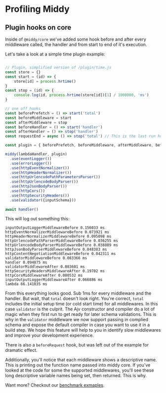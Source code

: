 # Profiling Middy

## Plugin hooks on core

Inside of `@middy/core` we've added some hook before and after every middleware called, the handler and from start to end of it's execution.

Let's take a look at a simple time plugin example:

```javascript

// Plugin, simplified version of /plugin/time.js
const store = {}
const start = (id) => {
    store[id] = process.hrtime()
}
const stop = (id) => {
    console.log(id, process.hrtime(store[id])[1] / 1000000, 'ms')
}

// one off hooks
const beforePrefetch = () => start('total')
const beforeMiddleware = start
const afterMiddleware = stop
const beforeHandler = () => start('handler')
const afterHandler = () => stop('handler')
const requestEnd = async () => stop('total') // This is the last run hook, it will resolve before the request ends.

const plugin = { beforePrefetch, beforeMiddleware, afterMiddleware, beforeHandler, afterHandler, requestEnd }

middy(lambdaHandler, plugin)
  .use(eventLogger())
  .use(errorLogger())
  .use(httpEventNormalizer())
  .use(httpHeaderNormalizer())
  .use(httpUrlencodePathParametersParser())
  .use(httpUrlencodeBodyParser())
  .use(httpJsonBodyParser())
  .use(httpCors())
  .use(httpSecurityHeaders())
  .use(validator({inputSchema}))
  
await handler()
```

This will log out something this:

```shell
inputOutputLoggerMiddlewareBefore 0.156033 ms
httpEventNormalizerMiddlewareBefore 0.073921 ms
httpHeaderNormalizerMiddlewareBefore 0.095098 ms
httpUrlencodePathParserMiddlewareBefore 0.036255 ms
httpUrlencodeBodyParserMiddlewareBefore 0.038809 ms
httpJsonBodyParserMiddlewareBefore 0.048383 ms
httpContentNegotiationMiddlewareBefore 0.042311 ms
validatorMiddlewareBefore 0.083366 ms
handler 0.094875 ms
validatorMiddlewareAfter 0.083601 ms
httpSecurityHeadersMiddlewareAfter 0.19702 ms
httpCorsMiddlewareAfter 0.080532 ms
inputOutputLoggerMiddlewareAfter 0.066886 ms
lambda 66.141835 ms
```

From this everything looks good. Sub 1ms for every middleware and the handler. But wait, that `total` doesn't look right.
You're correct, `total` includes the initial setup time (or cold start time) for all middlewares. In this case `validator` is the culprit.
The Ajv constructor and compiler do a lot of magic when they first run to get ready for later schema validations.
This is why in the `validator` middleware we now support passing in complied schema and expose the default compiler in 
case you want to use it in a build step. We hope this feature will help to you in identify slow middlewares and improve your development experience.

There is also a `beforeRequest` hook, but was left out of the example for dramatic effect.

Additionally, you'll notice that each middleware shows a descriptive name. This is printing out the function name passed into middy core.
If you've looked at the code for some the supported middlewares, you'll see these long descriptive variable names being set, then returned.
This is why.

Want more? Checkout our [benchmark exmaples](/benchmarks).
